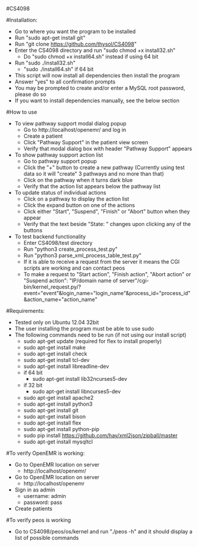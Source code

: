 #CS4098

#Installation:
- Go to where you want the program to be installed
- Run "sudo apt-get install git"
- Run "git clone https://github.com/thysol/CS4098"
- Enter the CS4098 directory and run "sudo chmod +x install32.sh"
	- Do "sudo chmod +x install64.sh" instead if using 64 bit
- Run "sudo ./install32.sh"
	- "sudo ./install64.sh" if 64 bit
- This script will now install all dependencies then install the program
- Answer "yes" to all confirmation prompts
- You may be prompted to create and/or enter a MySQL root password, please do so
- If you want to install dependencies manually, see the below section

#How to use
- To view pathway support modal dialog popup
	- Go to http://localhost/openemr/ and log in
	- Create a patient
	- Click "Pathway Support" in the patient view screen
	- Verify that modal dialog box with header "Pathway Support" appears
- To show pathway support action list
	- Go to pathway support popup
	- Click the "+" button to create a new pathway (Currently using test data so it will "create" 3 pathways and no more than that)
	- Click on the pathway when it turns dark blue
	- Verify that the action list appears below the pathway list
- To update status of individual actions
	- Click on a pathway to display the action list
	- Click the expand button on one of the actions
	- Click either "Start", "Suspend", "Finish" or "Abort" button when they appear
	- Verify that the text beside "State: " changes upon clicking any of the buttons
- To test backend functionality
	- Enter CS4098/test directory
	- Run "python3 create_process_test.py"
	- Run "python3 parse_xml_process_table_test.py"
	- If it is able to receive a request from the server it means the CGI scripts are working and can contact peos
    - To make a request to "Start action", "Finish action", "Abort action" or "Suspend action": "IP/domain name of server"/cgi-bin/kernel_request.py/?event="event"&login_name="login_name"&process_id="process_id"&action_name="action_name"

#Requirements:
- Tested only on Ubuntu 12.04 32bit
- The user installing the program must be able to use sudo
- The following commands need to be run (if not using our install script)
	- sudo apt-get update (required for flex to install properly)
	- sudo apt-get install make
	- sudo apt-get install check
	- sudo apt-get install tcl-dev
	- sudo apt-get install libreadline-dev
	- if 64 bit
		- sudo apt-get install lib32ncurses5-dev
	- if 32 bit
		- sudo apt-get install libncurses5-dev
	- sudo apt-get install apache2
	- sudo apt-get install python3
	- sudo apt-get install git
	- sudo apt-get install bison
	- sudo apt-get install flex
	- sudo apt-get install python-pip
	- sudo pip install https://github.com/hay/xml2json/zipball/master
	- sudo apt-get install mysqltcl

#To verify OpenEMR is working:

- Go to OpenEMR location on server 
	- http://localhost/openemr/
- Go to OpenEMR location on server 
	- http://localhost/openemr
- Sign in as admin
	- username: admin
	- password: pass
- Create patients

#To verify peos is working

- Go to CS4098/peos/os/kernel and run "./peos -h" and it should display a list of possible commands
